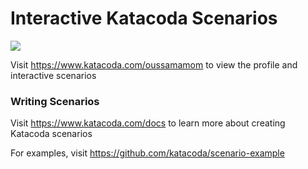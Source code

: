 # Interactive Katacoda Scenarios

[![](http://shields.katacoda.com/katacoda/oussamamom/count.svg)](https://www.katacoda.com/oussamamom "Get your profile on Katacoda.com")

Visit https://www.katacoda.com/oussamamom to view the profile and interactive scenarios

### Writing Scenarios
Visit https://www.katacoda.com/docs to learn more about creating Katacoda scenarios

For examples, visit https://github.com/katacoda/scenario-example
